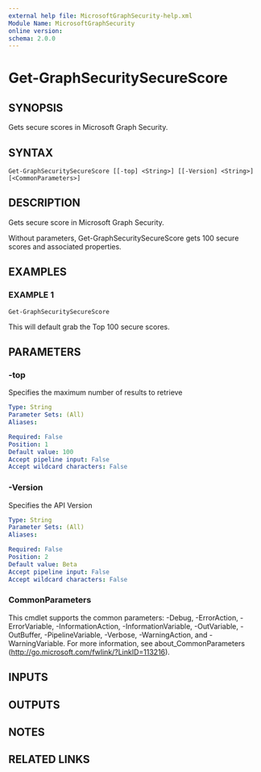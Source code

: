 ```yaml
---
external help file: MicrosoftGraphSecurity-help.xml
Module Name: MicrosoftGraphSecurity
online version:
schema: 2.0.0
---
```


# Get-GraphSecuritySecureScore

## SYNOPSIS
Gets secure scores in Microsoft Graph Security.

## SYNTAX

```
Get-GraphSecuritySecureScore [[-top] <String>] [[-Version] <String>] [<CommonParameters>]
```

## DESCRIPTION
Gets secure score in Microsoft Graph Security.

Without parameters, Get-GraphSecuritySecureScore gets 100 secure scores and associated properties.

## EXAMPLES

### EXAMPLE 1
```
Get-GraphSecuritySecureScore
```

This will default grab the Top 100 secure scores.

## PARAMETERS

### -top
Specifies the maximum number of results to retrieve

```yaml
Type: String
Parameter Sets: (All)
Aliases:

Required: False
Position: 1
Default value: 100
Accept pipeline input: False
Accept wildcard characters: False
```

### -Version
Specifies the API Version

```yaml
Type: String
Parameter Sets: (All)
Aliases:

Required: False
Position: 2
Default value: Beta
Accept pipeline input: False
Accept wildcard characters: False
```

### CommonParameters
This cmdlet supports the common parameters: -Debug, -ErrorAction, -ErrorVariable, -InformationAction, -InformationVariable, -OutVariable, -OutBuffer, -PipelineVariable, -Verbose, -WarningAction, and -WarningVariable. For more information, see about_CommonParameters (http://go.microsoft.com/fwlink/?LinkID=113216).

## INPUTS

## OUTPUTS

## NOTES

## RELATED LINKS
